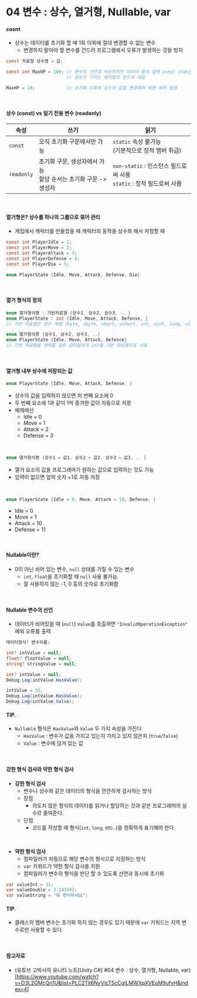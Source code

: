 # 04 변수 : 상수, 열거형, Nullable, var

#### cosnt
- 상수는 데이터를 초기화 할 때 1회 이외에 절대 변경할 수 없는 변수
    - 변경하지 말아야 할 변수를 건드려 프로그램에서 오류가 발생하는 것을 방지

``` cs
const 자료형 상수명 = 값;

const int MaxHP = 100; // 변수의 선언과 비슷하지만 데이터 형식 앞에 const zldnjem cnrk
                       // 상수가 가지는 데이털르 반드시 대입

MaxHP = 10;            // 초기화 이후에 상수의 값을 변경하려 하면 에러 발생
```

<br>

#### 상수 (const) vs 일기 전용 변수 (readonly)
|속성|쓰기|읽기|
|-|-|-|
|`const`|오직 초기화 구문에서만 가능|`static` 속성 불가능 <br>(기본적으로 정적 멤버 취급)|
|`readonly`|초기화 구문, 생성자에서 가능 <br>할당 순서는 초기화 구문 -> 생성자|`non-static` : 인스턴스 필드로써 사용 <br>`static` : 정적 필드로써 사용|

<br>

#### 열거형은? 상수를 하나의 그룹으로 묶어 관리
- 게임에서 캐릭터를 만들었을 때 캐릭터의 동작을 상수화 해서 저정할 때
``` cs
const int PlayerIdle = 1;
const int PlayerMove = 2;
const int PlayerAttack = 3;
const int PlayerDefense = 4;
const int PlayerDie = 5;

enum PlayerState {Idle, Move, Attack, Defense, Die}
```

<br>

#### 열거 형식의 정의

``` cs
enum 열거형식명 : 기반자료형 {상수1, 상수2, 상수3, .. }
enum PlayerState : int {Idle, Move, Attack, Defense, }
// 기반 자료형은 정수 계열 (byte, sbyte, short, ushort, int, uint, long, ulong, char)만 사용 가능

enum 열거형식명 {상수1, 상수2, 상수3, ..}
enum PlayerState {Idle, Move, Attack, Defence}
// 기반 자료형을 생략할 경우 컴파일러가 int를 기반 자료형으로 사용
```


<br>

#### 열거형 내부 상수에 저장되는 값

``` cs
enum PlayerState {Idle, Move, Attack, Defense, }
```
- 상수의 값을 입력하지 않으면 처 번째 요소에 0
- 두 번째 요소에 1과 같이 1씩 증가한 값이 자동으로 저장
- 예제에선
    - Idle = 0
    - Move = 1
    - Attack = 2
    - Defense = 3

<br>

``` cs
enum 열거형식명 {상수1 = 값1, 상수2 = 값2, 상수3 = 값3, .. }
```
- 열거 요소의 값을 프로그래머가 원하는 값으로 입력하는 것도 가능
- 입력이 없으면 앞의 숫자 +1로 자동 저장

<br>

``` cs
enum PlayerState {Idle = 0, Move, Attack = 10, Defense, }
```

- Idle = 0
- Move = 1
- Attack = 10
- Defense = 11

<br>

#### Nullable이란?
- 0이 아닌 비어 있는 변수, `null` 상태를 가질 수 있는 변수
    - `int`, `float`을 초기화할 때 `null` 사용 불가능.
    - 잘 사용하지 않는 -1, 0 등의 숫자로 초기화함

<br>

#### Nullable 변수의 선언
- 데이터가 비어있을 때 (`null`) `Value`를 호출하면 `"InvalidOperationException"` 예외 오류를 출력

``` cs
데이터형식? 변수이름;

int? intValue = null;
float? floatValue = null;
string? stringValue = null;
```

``` cs
int? intValue = null;
Debug.Log(intValue.HasValue);

intValue = 31;
Debug.Log(intValue.HasValue);
Debug.Log(intValue.Value);
```

#### TIP.
- `Nullable` 형식은 `HasValue`와 `Value` 두 가지 속성을 가진다.
    - `HasValue` : 변수가 값을 가지고 있는지 가지고 있지 않은지 (`true`/`false`)
    - `Value` : 변수에 담겨 있는 값


<br>

#### 강한 형식 검사와 약한 형식 검사
- **강한 형식 검사**
    - 변수나 상수와 같은 데이터의 형식을 깐깐하게 검사하는 방식
    - 장점
        - 의도치 않은 형식의 데이터를 읽거나 할당하는 것과 같은 프로그래머의 실수르 줄여준다.
    - 단점
        - 코드를 작성할 때 형식(`int`, `long`, etc..)을 정확하게 표기해야 한다.

<br>

- **약한 형식 검사**
    - 컴파일러가 자동으로 해당 변수의 형식으로 지정하는 방식
    - `var` 키워드가 약한 형식 검사를 지원
    - 컴파일러가 변수의 형식을 판단 할 수 있도록 선언과 동시에 초기화

``` cs
var valueInt = 31;
var valueDouble = 3.141592;
var valueString = "와 편리하네요";
```

#### TIP.
- 클래스의 멤버 변수는 초기화 하지 않는 경우도 있기 때문에 `var` 키워드는 지역 변수로만 사용할 수 있다.

<br>

#### 참고자료
- (유튜브 고박사의 유니티 노트[Unity C#] #04 변수 : 상수, 열거형, Nullable, var)[https://www.youtube.com/watch?v=O3L2GMcQn1U&list=PLC2Tit6NyVicT5cCqILMWXpXVEoM9ufyH&index=4]
